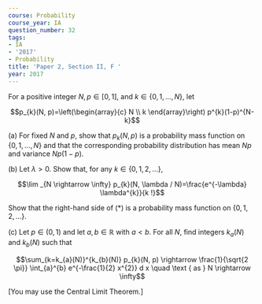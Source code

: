 ```yaml
---
course: Probability
course_year: IA
question_number: 32
tags:
- IA
- '2017'
- Probability
title: 'Paper 2, Section II, F '
year: 2017
---
```




For a positive integer $N, p \in[0,1]$, and $k \in\{0,1, \ldots, N\}$, let

$$p_{k}(N, p)=\left(\begin{array}{c}
N \\
k
\end{array}\right) p^{k}(1-p)^{N-k}$$

(a) For fixed $N$ and $p$, show that $p_{k}(N, p)$ is a probability mass function on $\{0,1, \ldots, N\}$ and that the corresponding probability distribution has mean $N p$ and variance $N p(1-p)$.

(b) Let $\lambda>0$. Show that, for any $k \in\{0,1,2, \ldots\}$,

$$\lim _{N \rightarrow \infty} p_{k}(N, \lambda / N)=\frac{e^{-\lambda} \lambda^{k}}{k !}$$

Show that the right-hand side of $(*)$ is a probability mass function on $\{0,1,2, \ldots\}$.

(c) Let $p \in(0,1)$ and let $a, b \in \mathbb{R}$ with $a<b$. For all $N$, find integers $k_{a}(N)$ and $k_{b}(N)$ such that

$$\sum_{k=k_{a}(N)}^{k_{b}(N)} p_{k}(N, p) \rightarrow \frac{1}{\sqrt{2 \pi}} \int_{a}^{b} e^{-\frac{1}{2} x^{2}} d x \quad \text { as } N \rightarrow \infty$$

[You may use the Central Limit Theorem.]
